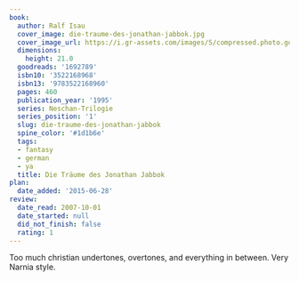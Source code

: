 ```yaml
---
book:
  author: Ralf Isau
  cover_image: die-traume-des-jonathan-jabbok.jpg
  cover_image_url: https://i.gr-assets.com/images/S/compressed.photo.goodreads.com/books/1186999376l/1692789.jpg
  dimensions:
    height: 21.0
  goodreads: '1692789'
  isbn10: '3522168968'
  isbn13: '9783522168960'
  pages: 460
  publication_year: '1995'
  series: Neschan-Trilogie
  series_position: '1'
  slug: die-traume-des-jonathan-jabbok
  spine_color: '#1d1b6e'
  tags:
  - fantasy
  - german
  - ya
  title: Die Träume des Jonathan Jabbok
plan:
  date_added: '2015-06-28'
review:
  date_read: 2007-10-01
  date_started: null
  did_not_finish: false
  rating: 1
---
```


Too much christian undertones, overtones, and everything in between. Very Narnia style.
